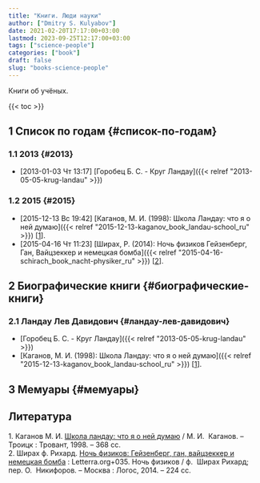 ```yaml
---
title: "Книги. Люди науки"
author: ["Dmitry S. Kulyabov"]
date: 2021-02-20T17:17:00+03:00
lastmod: 2023-09-25T12:17:00+03:00
tags: ["science-people"]
categories: ["book"]
draft: false
slug: "books-science-people"
---
```


Книги об учёных.

<!--more-->

{{< toc >}}


## <span class="section-num">1</span> Список по годам {#список-по-годам}


### <span class="section-num">1.1</span> 2013 {#2013}

-   <span class="timestamp-wrapper"><span class="timestamp">[2013-01-03 Чт 13:17] </span></span> [Горобец Б. С. - Круг Ландау]({{< relref "2013-05-05-krug-landau" >}})


### <span class="section-num">1.2</span> 2015 {#2015}

-   <span class="timestamp-wrapper"><span class="timestamp">[2015-12-13 Вс 19:42] </span></span> [Каганов, М. И. (1998): Школа Ландау: что я о ней думаю]({{< relref "2015-12-13-kaganov_book_landau-school_ru" >}}) [<a href="#citeproc_bib_item_1">1</a>].
-   <span class="timestamp-wrapper"><span class="timestamp">[2015-04-16 Чт 11:23] </span></span> [Ширах, Р. (2014): Ночь физиков Гейзенберг, Ган, Вайцзеккер и немецкая бомба]({{< relref "2015-04-16-schirach_book_nacht-physiker_ru" >}}) [<a href="#citeproc_bib_item_2">2</a>].


## <span class="section-num">2</span> Биографические книги {#биографические-книги}


### <span class="section-num">2.1</span> Ландау Лев Давидович {#ландау-лев-давидович}

-   [Горобец Б. С. - Круг Ландау]({{< relref "2013-05-05-krug-landau" >}})
-   [Каганов, М. И. (1998): Школа Ландау: что я о ней думаю]({{< relref "2015-12-13-kaganov_book_landau-school_ru" >}}) [<a href="#citeproc_bib_item_1">1</a>].


## <span class="section-num">3</span> Мемуары {#мемуары}

## Литература

<div class="csl-bib-body">
  <div class="csl-entry"><a id="citeproc_bib_item_1"></a>1.	Каганов М. И. <a href="http://libgen.li/ads.php?md5=1e4b5c2b3ab356bd94dae0b1816ed9ca">Школа ландау: что я о ней думаю</a> / М. И.  Каганов. – Троицк : Тровант, 1998. – 368 сс.</div>
  <div class="csl-entry"><a id="citeproc_bib_item_2"></a>2.	Ширах ф. Рихард. <a href="http://libgen.li/ads.php?md5=b0eb45a4720b6a56c3eb13381c70e017">Ночь физиков: Гейзенберг, ган, вайцзеккер и немецкая бомба</a> : Letterra.org+035. Ночь физиков / ф.  Ширах Рихард; пер. О.  Никифоров. – Москва : Логос, 2014. – 224 сс.</div>
</div>
